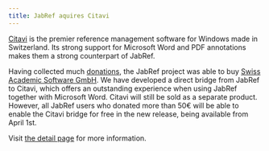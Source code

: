 ```yaml
---
title: JabRef aquires Citavi
---
```


[Citavi](https://en.wikipedia.org/wiki/Citavi) is the premier reference management software for Windows made in Switzerland.
Its strong support for Microsoft Word and PDF annotations makes them a strong counterpart of JabRef.

Having collected much [donations](https://donations.jabref.org/), the JabRef project was able to buy [Swiss Academic Software GmbH](https://www.citavi.com/de/swiss-academic-software.html).
We have developed a direct bridge from JabRef to Citavi, which offers an outstanding experience when using JabRef together with Microsoft Word.
Citavi will still be sold as a separate product.
However, all JabRef users who donated more than 50€ will be able to enable the Citavi bridge for free in the new release, being available from April 1st.

Visit [the detail page](https://en.wikipedia.org/wiki/April_Fools%27_Day) for more information.
